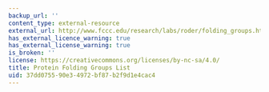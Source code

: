 ```yaml
---
backup_url: ''
content_type: external-resource
external_url: http://www.fccc.edu/research/labs/roder/folding_groups.html
has_external_licence_warning: true
has_external_license_warning: true
is_broken: ''
license: https://creativecommons.org/licenses/by-nc-sa/4.0/
title: Protein Folding Groups List
uid: 37dd0755-90e3-4972-bf87-b2f9d1e4cac4
---
```

